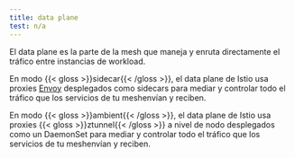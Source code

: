 ```yaml
---
title: data plane
test: n/a
---
```


El data plane es la parte de la mesh que maneja y enruta directamente el tráfico entre instancias de workload.

En modo {{< gloss >}}sidecar{{< /gloss >}}, el data plane de Istio usa proxies [Envoy](/es/docs/reference/glossary/#envoy) desplegados como sidecars para mediar y controlar todo el tráfico que los servicios de tu meshenvían y reciben.

En modo {{< gloss >}}ambient{{< /gloss >}}, el data plane de Istio usa proxies {{< gloss >}}ztunnel{{< /gloss >}} a nivel de nodo desplegados como un DaemonSet para mediar y controlar todo el tráfico que los servicios de tu meshenvían y reciben.
